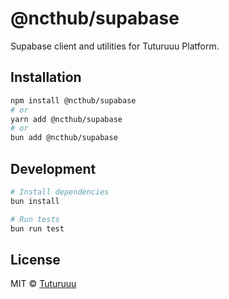 # @ncthub/supabase

Supabase client and utilities for Tuturuuu Platform.

## Installation

```bash
npm install @ncthub/supabase
# or
yarn add @ncthub/supabase
# or
bun add @ncthub/supabase
```

## Development

```bash
# Install dependencies
bun install

# Run tests
bun run test
```

## License

MIT © [Tuturuuu](https://github.com/rmit-nct)
